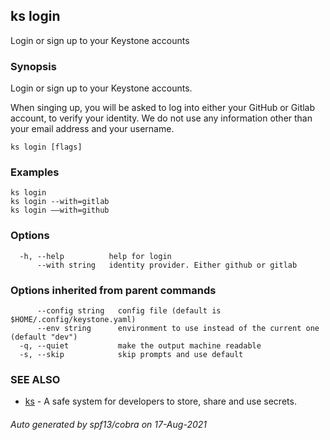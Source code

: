 ## ks login

Login or sign up to your Keystone accounts

### Synopsis

Login or sign up to your Keystone accounts.

When singing up, you will be asked to log into either your GitHub or Gitlab
account, to verify your identity.
We do not use any information other than your email address and your username.
	

```
ks login [flags]
```

### Examples

```
ks login
ks login --with=gitlab
ks login ––with=github
```

### Options

```
  -h, --help          help for login
      --with string   identity provider. Either github or gitlab
```

### Options inherited from parent commands

```
      --config string   config file (default is $HOME/.config/keystone.yaml)
      --env string      environment to use instead of the current one (default "dev")
  -q, --quiet           make the output machine readable
  -s, --skip            skip prompts and use default
```

### SEE ALSO

* [ks](ks.md)	 - A safe system for developers to store, share and use secrets.

###### Auto generated by spf13/cobra on 17-Aug-2021
